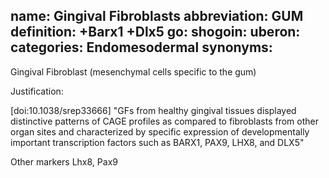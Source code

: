 name: Gingival Fibroblasts
abbreviation: GUM
definition: +Barx1 +Dlx5
go:
shogoin: 
uberon: 
categories: Endomesodermal
synonyms:
---

Gingival Fibroblast (mesenchymal cells specific to the gum)

Justification:

[doi:10.1038/srep33666] "GFs from healthy gingival tissues displayed distinctive patterns of CAGE profiles as compared to fibroblasts from other organ sites and characterized by specific expression of developmentally important transcription factors such as BARX1, PAX9, LHX8, and DLX5"

Other markers
Lhx8, Pax9